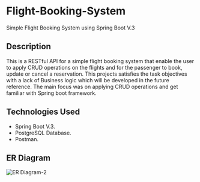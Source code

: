 # Flight-Booking-System
Simple Flight Booking System using Spring Boot V.3

## Description

This is a RESTful API for a simple flight booking system that enable the user to apply CRUD operations on the flights and for the passenger to book, update or cancel a reservation. This projects satisfies the task objectives with a lack of Business logic which will be developed in the future reference. The main focus was on applying CRUD operations and get familiar with Spring boot framework.

## Technologies Used

- Spring Boot V.3.
- PostgreSQL Database.
- Postman.

## ER Diagram

![ER Diagram-2](https://user-images.githubusercontent.com/40776283/205482552-da44595b-95b8-4205-b0a3-dc251f573bc2.png)
